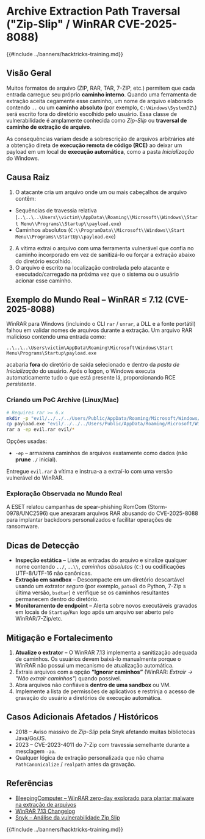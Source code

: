 # Archive Extraction Path Traversal ("Zip-Slip" / WinRAR CVE-2025-8088)

{{#include ../banners/hacktricks-training.md}}

## Visão Geral

Muitos formatos de arquivo (ZIP, RAR, TAR, 7-ZIP, etc.) permitem que cada entrada carregue seu próprio **caminho interno**. Quando uma ferramenta de extração aceita cegamente esse caminho, um nome de arquivo elaborado contendo `..` ou um **caminho absoluto** (por exemplo, `C:\Windows\System32\`) será escrito fora do diretório escolhido pelo usuário. Essa classe de vulnerabilidade é amplamente conhecida como *Zip-Slip* ou **traversal de caminho de extração de arquivo**.

As consequências variam desde a sobrescrição de arquivos arbitrários até a obtenção direta de **execução remota de código (RCE)** ao deixar um payload em um local de **execução automática**, como a pasta *Inicialização* do Windows.

## Causa Raiz

1. O atacante cria um arquivo onde um ou mais cabeçalhos de arquivo contêm:
* Sequências de travessia relativa (`..\..\..\Users\\victim\\AppData\\Roaming\\Microsoft\\Windows\\Start Menu\\Programs\\Startup\\payload.exe`)
* Caminhos absolutos (`C:\\ProgramData\\Microsoft\\Windows\\Start Menu\\Programs\\StartUp\\payload.exe`)
2. A vítima extrai o arquivo com uma ferramenta vulnerável que confia no caminho incorporado em vez de sanitizá-lo ou forçar a extração abaixo do diretório escolhido.
3. O arquivo é escrito na localização controlada pelo atacante e executado/carregado na próxima vez que o sistema ou o usuário acionar esse caminho.

## Exemplo do Mundo Real – WinRAR ≤ 7.12 (CVE-2025-8088)

WinRAR para Windows (incluindo o CLI `rar` / `unrar`, a DLL e a fonte portátil) falhou em validar nomes de arquivos durante a extração. Um arquivo RAR malicioso contendo uma entrada como:
```text
..\..\..\Users\victim\AppData\Roaming\Microsoft\Windows\Start Menu\Programs\Startup\payload.exe
```
acabaria **fora** do diretório de saída selecionado e dentro da *pasta de Inicialização* do usuário. Após o logon, o Windows executa automaticamente tudo o que está presente lá, proporcionando RCE *persistente*.

### Criando um PoC Archive (Linux/Mac)
```bash
# Requires rar >= 6.x
mkdir -p "evil/../../../Users/Public/AppData/Roaming/Microsoft/Windows/Start Menu/Programs/Startup"
cp payload.exe "evil/../../../Users/Public/AppData/Roaming/Microsoft/Windows/Start Menu/Programs/Startup/"
rar a -ep evil.rar evil/*
```
Opções usadas:
* `-ep`  – armazena caminhos de arquivos exatamente como dados (não **prune** `./` inicial).

Entregue `evil.rar` à vítima e instrua-a a extraí-lo com uma versão vulnerável do WinRAR.

### Exploração Observada no Mundo Real

A ESET relatou campanhas de spear-phishing RomCom (Storm-0978/UNC2596) que anexaram arquivos RAR abusando do CVE-2025-8088 para implantar backdoors personalizados e facilitar operações de ransomware.

## Dicas de Detecção

* **Inspeção estática** – Liste as entradas do arquivo e sinalize qualquer nome contendo `../`, `..\\`, *caminhos absolutos* (`C:`) ou codificações UTF-8/UTF-16 não canônicas.
* **Extração em sandbox** – Descompacte em um diretório descartável usando um extrator *seguro* (por exemplo, `patool` do Python, 7-Zip ≥ última versão, `bsdtar`) e verifique se os caminhos resultantes permanecem dentro do diretório.
* **Monitoramento de endpoint** – Alerta sobre novos executáveis gravados em locais de `Startup`/`Run` logo após um arquivo ser aberto pelo WinRAR/7-Zip/etc.

## Mitigação e Fortalecimento

1. **Atualize o extrator** – O WinRAR 7.13 implementa a sanitização adequada de caminhos. Os usuários devem baixá-lo manualmente porque o WinRAR não possui um mecanismo de atualização automática.
2. Extraia arquivos com a opção **“Ignorar caminhos”** (WinRAR: *Extrair → "Não extrair caminhos"*) quando possível.
3. Abra arquivos não confiáveis **dentro de uma sandbox** ou VM.
4. Implemente a lista de permissões de aplicativos e restrinja o acesso de gravação do usuário a diretórios de execução automática.

## Casos Adicionais Afetados / Históricos

* 2018 – Aviso massivo de *Zip-Slip* pela Snyk afetando muitas bibliotecas Java/Go/JS.
* 2023 – CVE-2023-4011 do 7-Zip com travessia semelhante durante a mesclagem `-ao`.
* Qualquer lógica de extração personalizada que não chama `PathCanonicalize` / `realpath` antes da gravação.

## Referências

- [BleepingComputer – WinRAR zero-day explorado para plantar malware na extração de arquivos](https://www.bleepingcomputer.com/news/security/winrar-zero-day-flaw-exploited-by-romcom-hackers-in-phishing-attacks/)
- [WinRAR 7.13 Changelog](https://www.win-rar.com/singlenewsview.html?&L=0&tx_ttnews%5Btt_news%5D=283&cHash=a64b4a8f662d3639dec8d65f47bc93c5)
- [Snyk – Análise da vulnerabilidade Zip Slip](https://snyk.io/research/zip-slip-vulnerability)

{{#include ../banners/hacktricks-training.md}}
